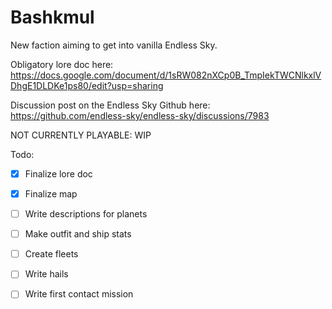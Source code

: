 # Bashkmul
 New faction aiming to get into vanilla Endless Sky. 

 Obligatory lore doc here: https://docs.google.com/document/d/1sRW082nXCp0B_TmpIekTWCNlkxlVDhgE1DLDKe1ps80/edit?usp=sharing
 
 Discussion post on the Endless Sky Github here: https://github.com/endless-sky/endless-sky/discussions/7983
 
 NOT CURRENTLY PLAYABLE: WIP
 
 Todo:
- [X] Finalize lore doc
- [X] Finalize map
- [ ] Write descriptions for planets
- [ ] Make outfit and ship stats
- [ ] Create fleets
- [ ] Write hails
- [ ] Write first contact mission

